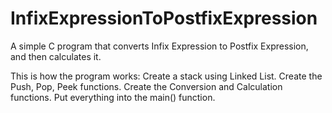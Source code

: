 # InfixExpressionToPostfixExpression
A simple C program that converts Infix Expression to Postfix Expression, and then calculates it. 

This is how the program works: 
Create a stack using Linked List. 
Create the Push, Pop, Peek functions.
Create the Conversion and Calculation functions. 
Put everything into the main() function. 
